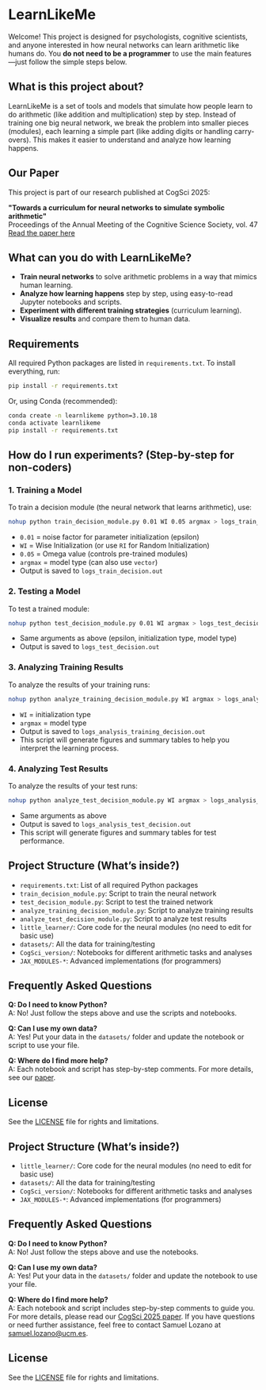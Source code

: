 
# LearnLikeMe

Welcome! This project is designed for psychologists, cognitive scientists, and anyone interested in how neural networks can learn arithmetic like humans do. You **do not need to be a programmer** to use the main features—just follow the simple steps below.

## What is this project about?

LearnLikeMe is a set of tools and models that simulate how people learn to do arithmetic (like addition and multiplication) step by step. Instead of training one big neural network, we break the problem into smaller pieces (modules), each learning a simple part (like adding digits or handling carry-overs). This makes it easier to understand and analyze how learning happens.

## Our Paper

This project is part of our research published at CogSci 2025:

**"Towards a curriculum for neural networks to simulate symbolic arithmetic"**  
Proceedings of the Annual Meeting of the Cognitive Science Society, vol. 47  
[Read the paper here](https://escholarship.org/uc/item/5dt3d93g)


## What can you do with LearnLikeMe?

- **Train neural networks** to solve arithmetic problems in a way that mimics human learning.
- **Analyze how learning happens** step by step, using easy-to-read Jupyter notebooks and scripts.
- **Experiment with different training strategies** (curriculum learning).
- **Visualize results** and compare them to human data.

## Requirements

All required Python packages are listed in `requirements.txt`.
To install everything, run:

```bash
pip install -r requirements.txt
```

Or, using Conda (recommended):

```bash
conda create -n learnlikeme python=3.10.18
conda activate learnlikeme
pip install -r requirements.txt
```

## How do I run experiments? (Step-by-step for non-coders)

### 1. Training a Model

To train a decision module (the neural network that learns arithmetic), use:

```bash
nohup python train_decision_module.py 0.01 WI 0.05 argmax > logs_train_decision.out 2>&1 &
```

- `0.01` = noise factor for parameter initialization (epsilon)
- `WI` = Wise Initialization (or use `RI` for Random Initialization)
- `0.05` = Omega value (controls pre-trained modules)
- `argmax` = model type (can also use `vector`)
- Output is saved to `logs_train_decision.out`

### 2. Testing a Model

To test a trained module:

```bash
nohup python test_decision_module.py 0.01 WI argmax > logs_test_decision.out 2>&1 &
```

- Same arguments as above (epsilon, initialization type, model type)
- Output is saved to `logs_test_decision.out`

### 3. Analyzing Training Results

To analyze the results of your training runs:

```bash
nohup python analyze_training_decision_module.py WI argmax > logs_analysis_training_decision.out 2>&1 &
```

- `WI` = initialization type
- `argmax` = model type
- Output is saved to `logs_analysis_training_decision.out`
- This script will generate figures and summary tables to help you interpret the learning process.

### 4. Analyzing Test Results

To analyze the results of your test runs:

```bash
nohup python analyze_test_decision_module.py WI argmax > logs_analysis_test_decision.out 2>&1 &
```

- Same arguments as above
- Output is saved to `logs_analysis_test_decision.out`
- This script will generate figures and summary tables for test performance.

## Project Structure (What’s inside?)

- `requirements.txt`: List of all required Python packages
- `train_decision_module.py`: Script to train the neural network
- `test_decision_module.py`: Script to test the trained network
- `analyze_training_decision_module.py`: Script to analyze training results
- `analyze_test_decision_module.py`: Script to analyze test results
- `little_learner/`: Core code for the neural modules (no need to edit for basic use)
- `datasets/`: All the data for training/testing
- `CogSci_version/`: Notebooks for different arithmetic tasks and analyses
- `JAX_MODULES-*`: Advanced implementations (for programmers)

## Frequently Asked Questions

**Q: Do I need to know Python?**  
A: No! Just follow the steps above and use the scripts and notebooks.

**Q: Can I use my own data?**  
A: Yes! Put your data in the `datasets/` folder and update the notebook or script to use your file.

**Q: Where do I find more help?**  
A: Each notebook and script has step-by-step comments. For more details, see our [paper](https://escholarship.org/uc/item/5dt3d93g).

## License

See the [LICENSE](LICENSE) file for rights and limitations.

## Project Structure (What’s inside?)

- `little_learner/`: Core code for the neural modules (no need to edit for basic use)
- `datasets/`: All the data for training/testing
- `CogSci_version/`: Notebooks for different arithmetic tasks and analyses
- `JAX_MODULES-*`: Advanced implementations (for programmers)

## Frequently Asked Questions

**Q: Do I need to know Python?**  
A: No! Just follow the steps above and use the notebooks.

**Q: Can I use my own data?**  
A: Yes! Put your data in the `datasets/` folder and update the notebook to use your file.

**Q: Where do I find more help?**  
A: Each notebook and script includes step-by-step comments to guide you. For more details, please read our [CogSci 2025 paper](https://escholarship.org/uc/item/5dt3d93g). If you have questions or need further assistance, feel free to contact Samuel Lozano at samuel.lozano@ucm.es.

## License

See the [LICENSE](LICENSE) file for rights and limitations.